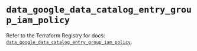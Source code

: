 # `data_google_data_catalog_entry_group_iam_policy`

Refer to the Terraform Registry for docs: [`data_google_data_catalog_entry_group_iam_policy`](https://registry.terraform.io/providers/hashicorp/google/5.40.0/docs/data-sources/data_catalog_entry_group_iam_policy).
